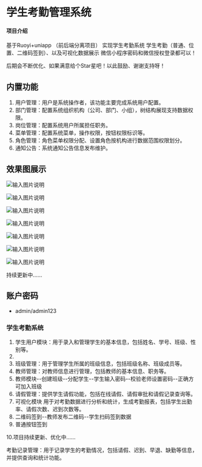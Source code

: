
# 学生考勤管理系统

#### 项目介绍
基于Ruoyi+uniapp （前后端分离项目） 实现学生考勤系统
学生考勤（普通、位置、二维码签到）、以及可视化数据展示
微信小程序密码和微信授权登录都可以！

后期会不断优化、如果满意给个Star星吧！以此鼓励、谢谢支持呀！


## 内置功能

1.  用户管理：用户是系统操作者，该功能主要完成系统用户配置。
2.  部门管理：配置系统组织机构（公司、部门、小组），树结构展现支持数据权限。
3.  岗位管理：配置系统用户所属担任职务。
4.  菜单管理：配置系统菜单，操作权限，按钮权限标识等。
5. 角色管理：角色菜单权限分配、设置角色按机构进行数据范围权限划分。
6. 通知公告：系统通知公告信息发布维护。

 
## 效果图展示
![输入图片说明](%E5%AD%A6%E7%94%9F%E8%80%83%E5%8B%A4%E7%AE%A1%E7%90%86%E6%A8%A1%E5%9D%97%E5%9B%BE.png)


![输入图片说明](1691649751093.jpg)

![输入图片说明](1691649782866.jpg)

![输入图片说明](1691649614583.jpg)

![输入图片说明](1691649680402.jpg)

![输入图片说明](1691649579537.png)

![输入图片说明](1691649662109.jpg)

持续更新中......

## 账户密码
- admin/admin123 

### 学生考勤系统
1. 学生用户模块：用于录入和管理学生的基本信息，包括姓名、学号、班级、性别等。
2. 
3. 班级管理：用于管理学生所属的班级信息，包括班级名称、班级成员等。
4. 教师管理：对教师信息进行管理，包括教师的基本信息、职务等。
5.  教师模块--创建班级--分配学生--学生输入密码--校验老师设置密码--正确方可加入班级
6. 请假管理：提供学生请假功能，包括在线请假、请假审批和请假记录查询等。
7. 可视化模块 用于对考勤数据进行分析和统计，生成考勤报表，包括学生出勤率、请假次数、迟到次数等。
8. 二维码签到--教师发布二维码--学生扫码签到数据
9. 普通按钮签到

10.项目持续更新、优化中......

考勤记录管理：用于记录学生的考勤情况，包括请假、迟到、早退、缺勤等信息，并提供查询和统计功能。

